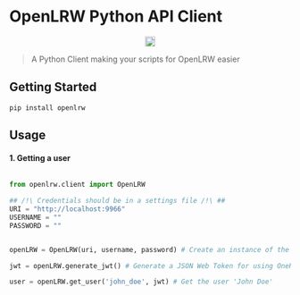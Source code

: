 # OpenLRW Python API Client
<p align="center">
  <a href="https://badge.fury.io/py/openlrw"><img src="https://badge.fury.io/py/openlrw.svg" alt="PyPI version" height="18"></a>
</p>

> A Python Client making your scripts for OpenLRW easier


## Getting Started
` pip install openlrw `

## Usage

#### 1. Getting a user

```python

from openlrw.client import OpenLRW

## /!\ Credentials should be in a settings file /!\ ##
URI = "http://localhost:9966"
USERNAME = "" 
PASSWORD = ""


openLRW = OpenLRW(uri, username, password) # Create an instance of the client

jwt = openLRW.generate_jwt() # Generate a JSON Web Token for using OneRoster routes

user = openLRW.get_user('john_doe', jwt) # Get the user 'John Doe'


```
